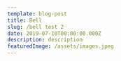 ```yaml
---
template: blog-post
title: Bell
slug: /bell test 2
date: 2019-07-10T00:00:00.000Z
description: description
featuredImage: /assets/images.jpeg
---
```

